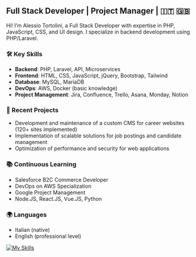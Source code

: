 ## Full Stack Developer | Project Manager | 🇮🇹 🇬🇧
Hi! I’m Alessio Tortolini, a Full Stack Developer with expertise in PHP, JavaScript, CSS, and UI design. I specialize in backend development using PHP/Laravel.




### 🛠 Key Skills
- **Backend**: PHP, Laravel, API, Microservices
- **Frontend**: HTML, CSS, JavaScript, jQuery, Bootstrap, Tailwind
- **Database**: MySQL, MariaDB
- **DevOps**: AWS, Docker (basic knowledge)  
- **Project Management**: Jira, Confluence, Trello, Asana, Monday, Notion  

### 🚀 Recent Projects
- Development and maintenance of a custom CMS for career websites (120+ sites implemented)  
- Implementation of scalable solutions for job postings and candidate management  
- Optimization of performance and security for web applications  

### 📚 Continuous Learning
- Salesforce B2C Commerce Developer  
- DevOps on AWS Specialization  
- Google Project Management
- Node.JS, React.JS, Vue.JS, Python

### 🌍 Languages
- Italian (native)  
- English (professional level)

  
[![My Skills](https://skillicons.dev/icons?i=html,css,js,jquery,sass,bootstrap,tailwind,figma,php,laravel,mysql,aws,docker,vscode,postman,bash,git,githubactions,github,bitbucket,jenkins)](https://skillicons.dev)
